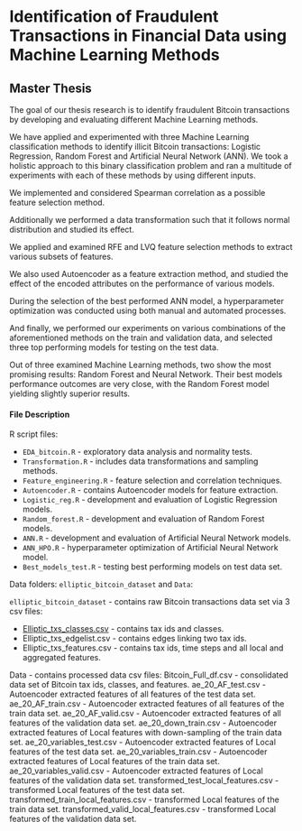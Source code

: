 # Identification of Fraudulent Transactions in Financial Data using Machine Learning Methods
## Master Thesis

The goal of our thesis research is to identify fraudulent Bitcoin transactions by developing and evaluating different Machine Learning methods. 

We have applied and experimented with three Machine Learning classification methods to identify illicit Bitcoin transactions: Logistic Regression, Random Forest and Artificial Neural Network (ANN). We took a holistic approach to this binary classification problem and ran a multitude of experiments with
each of these methods by using different inputs. 

We implemented and considered Spearman
correlation as a possible feature selection method. 

Additionally we performed a data transformation such that it follows normal distribution and studied its effect. 

We applied and examined RFE and LVQ feature selection methods to extract various subsets of features. 

We also used Autoencoder as a feature extraction method, and studied the effect of the encoded attributes on the performance of various models.

During the selection of the best performed ANN model, a hyperparameter optimization was conducted using both manual and automated processes.

And finally, we performed our experiments on various combinations of the aforementioned methods on the train and validation data, and selected three top performing models for testing on the test data. 

Out of three examined Machine Learning methods, two show the most promising results: Random Forest and Neural Network. Their best models performance outcomes are very close, with the Random Forest model yielding slightly superior results.

#### File Description

R script files:

- `EDA_bitcoin.R` - exploratory data analysis and normality tests.
- `Transformation.R` - includes data transformations and sampling methods.
- `Feature_engineering.R` - feature selection and correlation techniques.
- `Autoencoder.R` - contains Autoencoder models for feature extraction.
- `Logistic_reg.R` - development and evaluation of Logistic Regression models.
- `Random_forest.R` - development and evaluation of Random Forest models.
- `ANN.R` - development and evaluation of Artificial Neural Network models.
- `ANN_HPO.R` - hyperparameter optimization of Artificial Neural Network model.
- `Best_models_test.R` - testing best performing models on test data set.

Data folders: `elliptic_bitcoin_dataset` and `Data`:

`elliptic_bitcoin_dataset` - contains raw Bitcoin transactions data set via 3 csv files:

- [Elliptic_txs_classes.csv](/elliptic_bitcoin_dataset/elliptic_txs_classes.csv) - contains tax ids and classes.
- Elliptic_txs_edgelist.csv - contains edges linking two tax ids.
- Elliptic_txs_features.csv - contains tax ids, time steps and all local and aggregated features.

Data - contains processed data csv files:
Bitcoin_Full_df.csv - consolidated data set of Bitcoin tax ids, classes, and features.
ae_20_AF_test.csv - Autoencoder extracted features of all features of the test data set. 
ae_20_AF_train.csv - Autoencoder extracted features of all features of the train data set.
ae_20_AF_valid.csv - Autoencoder extracted features of all features of the validation data set.
ae_20_down_train.csv - Autoencoder extracted features of Local features with down-sampling of the train data set.
ae_20_variables_test.csv - Autoencoder extracted features of Local features of the test data set.
ae_20_variables_train.csv - Autoencoder extracted features of Local features of the train data set.
ae_20_variables_valid.csv - Autoencoder extracted features of Local features of the validation data set.
transformed_test_local_features.csv - transformed Local features of the test data set.
transformed_train_local_features.csv - transformed Local features of the train data set.
transformed_valid_local_features.csv - transformed Local features of the validation data set.



